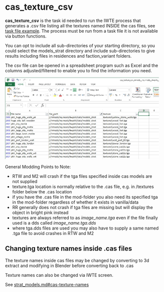 # cas_texture_csv

**cas_texture_csv** is the task id needed to run the IWTE process that generates a .csv file listing all the textures named INSIDE the cas files, see [task file example](../task_file_examples/CAS_texture_tga_list_to_csv_task.txt).  The process must be run from a task file it is not available via button functions.

You can opt to include all sub-directories of your starting directory, so you could select the models_strat directory and include sub-directories to give results including files in residences and faction_variant folders.

The csv file can be opened in a spreadsheet program such as Excel and the columns adjusted/filtered to enable you to find the information you need.

![image](../IWTEgithub_images/cas-texture-csv.jpg)

General Modding Points to Note:
* RTW and M2 will crash if the tga files specified inside cas models are not supplied
* texture.tga location is normally relative to the .cas file, e.g. in /textures folder below the .cas location
* if you have the .cas file in the mod-folder you also need its specified tga in the mod-folder regardless of whether it exists in vanilla/data 
* RR generally does not crash if tga files are missing but will display the object in bright pink instead
* textures are always referred to as *image_name.tga* even if the file finally used is a dds called *image_name.tga.dds*
* where tga.dds files are used you may also have to supply a same named .tga file to avoid crashes in RTW and M2

## Changing texture names inside .cas files

The texture names inside cas files may be changed by converting to 3d extract and modifying in Blender before converting back to .cas

Texture names can also be changed via IWTE screen. 

See [strat_models.md#cas-texture-names](strat_models.md#cas-texture-names)
